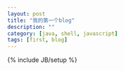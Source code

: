```yaml
---
layout: post
title: "我的第一个blog"
description: ""
category: [java, shell, javascript]
tags: [first, blog]
---
```

{% include JB/setup %}
